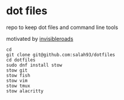 # dot files

repo to keep dot files and command line tools

motivated by [invisibleroads](https://github.com/invisibleroads/scripts)


```
cd
git clone git@github.com:salah93/dotfiles
cd dotfiles
sudo dnf install stow
stow git
stow fish
stow vim
stow tmux
stow alacritty
```
